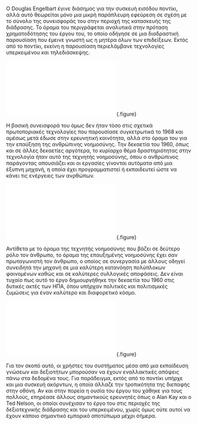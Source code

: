 
O Douglas Engelbart έγινε διάσημος για την συσκευή εισόδου ποντίκι, αλλά αυτό θεωρείται μόνο μια μικρή παράπλευρη εφεύρεση σε σχέση με το σύνολο της συνεισφοράς του στην περιοχή της κατασκευής της διάδρασης. Το όραμα του περιγράφεται αναλυτικά στην πρόταση χρηματοδότησης του έργου του, το οποίο οδήγησε σε μια διαδραστική παρουσίαση που έμεινε γνωστή ως η μητέρα όλων των επιδείξεων. Εκτός από το ποντίκι, εκείνη η παρουσίαση περιελάμβανε τεχνολογίες υπερκειμένου και τηλεδιάσκεψης.

![](nls-desk.md){.figure}

Η βασική συνεισφορά του όμως δεν ήταν τόσο στις σχετικά πρωτοποριακές τεχνολογίες που παρουσίασε συγκετρωτικά το 1968 και αμέσως μετά έδωσε στην ερευνητική κοινότητα, αλλά στο όραμα του για την επαύξηση της ανθρώπινης νοημοσύνης. Την δεκαετία του 1960, όπως και σε άλλες δεκαετίες αργότερα, το κυρίαρχο θέμα δραστηριότητας στην τεχνολογία ήταν αυτό της τεχνητής νοημοσύνης, όπου ο ανθρώπινος παράγοντας απουσιάζει και οι εργασίες γίνονται αυτόματα από μια έξυπνη μηχανή, η οποία έχει προγραμματιστεί ή εκπαιδευτεί ώστε να κάνει τις ενέργειες των ανρθώπων.

![](cscw-nls.md){.figure}

Αντίθετα με το όραμα της τεχνητής νοημοσύνης που βάζει σε δεύτερο ρόλο τον άνθρωπο, το όραμα της επαυξημένης νοημοσύνης έχει σαν πρωταγωνιστή τον άνθρωπο, ο οποίος σε συνεργασία με άλλους οδηγεί συνειδητά την μηχανή σε μια καλύτερη κατανόηση πολύπλοκων φαινομένων καθώς και σε καλύτερες συλλογικές αποφάσεις. Δεν είναι τυχαίο πως αυτό το έργο δημιουργήθηκε την δεκαετία του 1960 στις δυτικές ακτές των ΗΠΑ, όπου υπήρχαν πολιτικές και πολιτισμικές ζυμώσεις για έναν καλύτερο και διαφορετικό κόσμο.

![](nls-editor.md){.figure}

Για τον σκοπό αυτό, οι χρήστες του συστήματος μέσα από μια εκπαίδευση γνώσεων και δεξιοτήτων μπορούσαν να έχουν εναλλακτικές απόψεις πάνω στα δεδομένα τους. Για παράδειγμα, εκτός από το ποντίκι υπήρχε και μια συσκευή ακόρντων, η οποία άλλαζε την τροπικότητα της διεπαφής στην οθόνη. Αν και στην πορεία η ουσία του έργου του χάθηκε για τους πολλούς, επηρέασε άλλους σημαντικούς ερευνητές όπως ο Alan Kay και ο Ted Nelson, οι οποίοι συνέχισαν το έργο του στις περιοχές της δεξιοτεχνικής διάδρασης και του υπερκειμένου, χωρίς όμως ούτε αυτοί να έχουν κάποιο σημαντικό εμπορικό αποτύπωμα μέχρι σήμερα.
